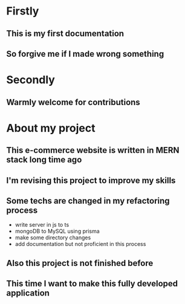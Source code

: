 # Firstly

## This is my first documentation

## So forgive me if I made wrong something

# Secondly

## Warmly welcome for contributions

# About my project

## This e-commerce website is written in MERN stack long time ago

## I'm revising this project to improve my skills

## Some techs are changed in my refactoring process

- write server in js to ts
- mongoDB to MySQL using prisma
- make some directory changes
- add documentation but not proficient in this process

## Also this project is not finished before

## This time I want to make this fully developed application
